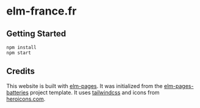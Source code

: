 # elm-france.fr

## Getting Started

```
npm install
npm start
```

## Credits

This website is built with [elm-pages](http://elm-pages.com). It was initialized from the [elm-pages-batteries](https://github.com/cedricss/elm-pages-batteries) project template. It uses [tailwindcss](https://tailwindcss.com) and icons from [heroicons.com](https://heroicons.com).
